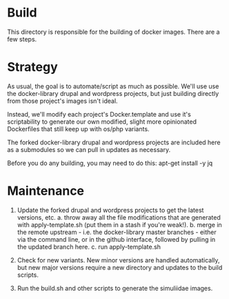 
# Build

This directory is responsible for the building of docker images. There are a few steps.

# Strategy

As usual, the goal is to automate/script as much as possible. We'll use use the docker-library drupal and wordpress projects, but just building directly from those project's images isn't ideal.

Instead, we'll modify each project's Docker.template and use it's scriptability to generate our own modified, slight more opinionated Dockerfiles that still keep up with os/php variants.

The forked docker-library drupal and wordpress projects are included here as a submodules so we can pull in updates as necessary. 

Before you do any building, you may need to do this: apt-get install -y jq

# Maintenance

1. Update the forked drupal and wordpress projects to get the latest versions, etc.
  a. throw away all the file modifications that are generated with apply-template.sh (put them in a stash if you're weak!).
  b. merge in the remote upstream - i.e. the docker-library master branches - either via the command line, or in the github interface, followed by pulling in the updated branch here.
  c. run apply-template.sh

2. Check for new variants. New minor versions are handled automatically, but new major versions require a new directory and updates to the build scripts.

3. Run the build.sh and other scripts to generate the simuliidae images.
